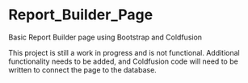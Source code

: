 # Report_Builder_Page
Basic Report Builder page using Bootstrap and Coldfusion

This project is still a work in progress and is not functional. Additional functionality needs to be added, and Coldfusion code will need to be written to connect the page to the database.
